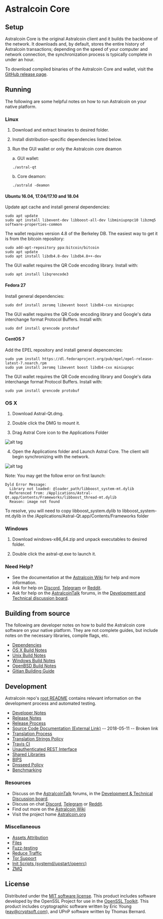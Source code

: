 Astralcoin Core
==============

Setup
---------------------
Astralcoin Core is the original Astralcoin client and it builds the backbone of the network. It downloads and, by default, stores the entire history of Astralcoin transactions; depending on the speed of your computer and network connection, the synchronization process is typically complete in under an hour.

To download compiled binaries of the Astralcoin Core and wallet, visit the [GitHub release page](https://github.com/AstralProject/Astralcoin/releases).

Running
---------------------
The following are some helpful notes on how to run Astralcoin on your native platform.

### Linux

1) Download and extract binaries to desired folder.

2) Install distribution-specific dependencies listed below.

3) Run the GUI wallet or only the Astralcoin core deamon

   a. GUI wallet:
   
   `./astral-qt`

   b. Core deamon:
   
   `./astrald -deamon`

#### Ubuntu 16.04, 17.04/17.10 and 18.04

Update apt cache and install general dependencies:

```
sudo apt update
sudo apt install libevent-dev libboost-all-dev libminiupnpc10 libzmq5 software-properties-common
```

The wallet requires version 4.8 of the Berkeley DB. The easiest way to get it is from the bitcoin repository: 

```
sudo add-apt-repository ppa:bitcoin/bitcoin
sudo apt update
sudo apt install libdb4.8-dev libdb4.8++-dev
```

The GUI wallet requires the QR Code encoding library. Install with:

`sudo apt install libqrencode3`

#### Fedora 27

Install general dependencies:

`sudo dnf install zeromq libevent boost libdb4-cxx miniupnpc`

The GUI wallet requires the QR Code encoding library and Google's data interchange format Protocol Buffers. Install with:

`sudo dnf install qrencode protobuf`

#### CentOS 7

Add the EPEL repository and install general depencencies:

```
sudo yum install https://dl.fedoraproject.org/pub/epel/epel-release-latest-7.noarch.rpm
sudo yum install zeromq libevent boost libdb4-cxx miniupnpc
```

The GUI wallet requires the QR Code encoding library and Google's data interchange format Protocol Buffers. Install with:

`sudo yum install qrencode protobuf`

### OS X

1) Download Astral-Qt.dmg.

2) Double click the DMG to mount it. 

3) Drag Astral Core icon to the Applications Folder

![alt tag](https://i.imgur.com/GLhBFUV.png)

4) Open the Applications folder and Launch Astral Core. The client will begin synchronizing with the network.

![alt tag](https://i.imgur.com/v3962qo.png)

Note: You may get the follow error on first launch:
```
Dyld Error Message:
  Library not loaded: @loader_path/libboost_system-mt.dylib
  Referenced from: /Applications/Astral-Qt.app/Contents/Frameworks/libboost_thread-mt.dylib
  Reason: image not found
```
To resolve, you will need to copy libboost_system.dylib to libboost_system-mt.dylib in the /Applications/Astral-Qt.app/Contents/Frameworks folder

### Windows

1) Download windows-x86_64.zip and unpack executables to desired folder.

2) Double click the astral-qt.exe to launch it.

### Need Help?

- See the documentation at the [Astralcoin Wiki](https://astral.wiki/wiki/Astralcoin_Wiki)
for help and more information.
- Ask for help on [Discord](https://discord.gg/DUkcBst), [Telegram](https://t.me/AstralcoinDev) or [Reddit](https://www.reddit.com/r/Astralcoin/).
- Ask for help on the [AstralcoinTalk](https://www.astralcointalk.org/) forums, in the [Development and Technical discussion board](https://www.astralcointalk.org/?forum=661517).

Building from source
---------------------
The following are developer notes on how to build the Astralcoin core software on your native platform. They are not complete guides, but include notes on the necessary libraries, compile flags, etc.

- [Dependencies](https://github.com/AstralProject/Astralcoin/tree/master/doc/dependencies.md)
- [OS X Build Notes](https://github.com/AstralProject/Astralcoin/tree/master/doc/build-osx.md)
- [Unix Build Notes](https://github.com/AstralProject/Astralcoin/tree/master/doc/build-unix.md)
- [Windows Build Notes](https://github.com/AstralProject/Astralcoin/tree/master/doc/build-windows.md)
- [OpenBSD Build Notes](https://github.com/AstralProject/Astralcoin/tree/master/doc/build-openbsd.md)
- [Gitian Building Guide](https://github.com/AstralProject/Astralcoin/tree/master/doc/gitian-building.md)

Development
---------------------
Astralcoin repo's [root README](https://github.com/AstralProject/Astralcoin/blob/master/README.md) contains relevant information on the development process and automated testing.

- [Developer Notes](https://github.com/AstralProject/Astralcoin/blob/master/doc/developer-notes.md)
- [Release Notes](https://github.com/AstralProject/Astralcoin/blob/master/doc/release-notes.md)
- [Release Process](https://github.com/AstralProject/Astralcoin/blob/master/doc/release-process.md)
- [Source Code Documentation (External Link)](https://dev.visucore.com/astral/doxygen/) -- 2018-05-11 -- Broken link
- [Translation Process](https://github.com/AstralProject/Astralcoin/blob/master/doc/translation_process.md)
- [Translation Strings Policy](https://github.com/AstralProject/Astralcoin/blob/master/doc/translation_strings_policy.md)
- [Travis CI](https://github.com/AstralProject/Astralcoin/blob/master/doc/travis-ci.md)
- [Unauthenticated REST Interface](https://github.com/AstralProject/Astralcoin/blob/master/doc/REST-interface.md)
- [Shared Libraries](https://github.com/AstralProject/Astralcoin/blob/master/doc/shared-libraries.md)
- [BIPS](https://github.com/AstralProject/Astralcoin/blob/master/doc/bips.md)
- [Dnsseed Policy](https://github.com/AstralProject/Astralcoin/blob/master/doc/dnsseed-policy.md)
- [Benchmarking](https://github.com/AstralProject/Astralcoin/blob/master/doc/benchmarking.md)

### Resources
- Discuss on the [AstralcoinTalk](https://www.astralcointalk.org/) forums, in the [Development & Technical Discussion board](https://www.astralcointalk.org/?forum=661517).
- Discuss on chat [Discord](https://discord.gg/DUkcBst), [Telegram](https://t.me/AstralcoinDev) or [Reddit](https://www.reddit.com/r/Astralcoin/).
- Find out more on the [Astralcoin Wiki](https://astral.wiki/wiki/Astralcoin_Wiki)
- Visit the project home [Astralcoin.org](https://astralcoin.org)

### Miscellaneous
- [Assets Attribution](https://github.com/AstralProject/Astralcoin/blob/master/doc/assets-attribution.md)
- [Files](https://github.com/AstralProject/Astralcoin/blob/master/doc/files.md)
- [Fuzz-testing](https://github.com/AstralProject/Astralcoin/blob/master/doc/fuzzing.md)
- [Reduce Traffic](https://github.com/AstralProject/Astralcoin/blob/master/doc/reduce-traffic.md)
- [Tor Support](https://github.com/AstralProject/Astralcoin/blob/master/doc/tor.md)
- [Init Scripts (systemd/upstart/openrc)](https://github.com/AstralProject/Astralcoin/blob/master/doc/init.md)
- [ZMQ](https://github.com/AstralProject/Astralcoin/blob/master/doc/zmq.md)

License
---------------------
Distributed under the [MIT software license](https://github.com/AstralProject/Astralcoin/blob/master/COPYING).
This product includes software developed by the OpenSSL Project for use in the [OpenSSL Toolkit](https://www.openssl.org/). This product includes
cryptographic software written by Eric Young ([eay@cryptsoft.com](mailto:eay@cryptsoft.com)), and UPnP software written by Thomas Bernard.

